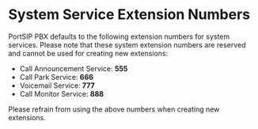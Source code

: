 # System Service Extension Numbers

PortSIP PBX defaults to the following extension numbers for system services. Please note that these system extension numbers are reserved and cannot be used for creating new extensions:

* Call Announcement Service: **555**
* Call Park  Service: **666**
* Voicemail  Service: **777**
* Call Monitor  Service: **888**

Please refrain from using the above numbers when creating new extensions.

